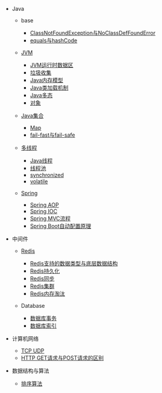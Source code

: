 - Java
  - base
    - [ClassNotFoundException与NoClassDefFoundError](java/base/ClassNotFoundException-vs-NoClassDefFoundError)
    - [equals与hashCode](java/base/equals-and-hashcode)
  
  - [JVM](java/jvm/)
    - [JVM运行时数据区](java/jvm/jvm-runtime-data-area)
    - [垃圾收集](java/jvm/gc)
    - [Java内存模型](java/jvm/java-memory-model)
    - [Java类加载机制](java/jvm/classload)
    - [Java多态](java/jvm/polymorphism)
    - [对象](java/jvm/object)
  
  - [Java集合](java/collection/)
    - [Map](java/collection/map)
    - [fail-fast与fail-safe](java/collection/fail-fast-and-fail-safe)
  
  - [多线程](java/multithread/)
    - [Java线程](java/multithread/thread)
    - [线程池](java/multithread/threadpool)
    - [synchronized](java/multithread/synchronized)
    - [volatile](java/multithread/volatile)
  
  - [Spring](java/spring/)
    - [Spring AOP](java/spring/aop)
    - [Spring IOC](java/spring/ioc)
    - [Spring MVC流程](java/spring/springmvc)
    - [Spring Boot自动配置原理](java/spring/spring-boot-autoconfiguration)

- 中间件
  - [Redis](middleware/redis/)
    - [Redis支持的数据类型与底层数据结构](middleware/redis/data-structure)
    - [Redis持久化](middleware/redis/persistence)
    - [Redis同步](middleware/redis/sync)
    - [Redis集群](middleware/redis/cluster)
    - [Redis内存淘汰](middleware/redis/memory)
  
  - Database
    - [数据库事务](middleware/database/transaction)
    - [数据库索引](middleware/database/index)

- 计算机网络
  - [TCP UDP](network/tcp-udp)
  - [HTTP GET请求与POST请求的区别](network/get-vs-post)

- 数据结构与算法
  - [排序算法](algorithm/sort)
